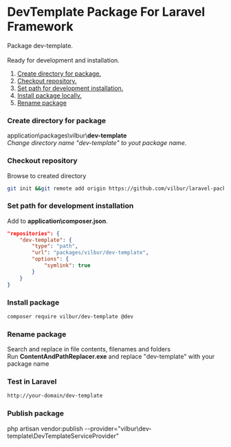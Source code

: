 # DevTemplate Package For Laravel Framework  
Package dev-template.<br>  
Ready for development and installation.  

1. [Create directory for package.](#create-directory-for-package)<br>  
2. [Checkout repository.](#checkout-repository)<br>  
3. [Set path for development installation.](#set-path-for-development-installation)<br>  
4. [Install package locally.](#install-package-locally)<br>  
4. [Rename package](#rename-package)<br>  


### Create directory for package  
application\packages\\vilbur\\__dev-template__  
*Change directory name "dev-template" to yout package name.*  


### Checkout repository  
Browse to created directory  
``` bash  
git init &&git remote add origin https://github.com/vilbur/laravel-package-dev-template.git &&git pull origin master  
```  


### Set path for development installation  
Add to __application\composer.json__.  
``` json  
"repositories": {  
    "dev-template": {  
        "type": "path",  
        "url": "packages/vilbur/dev-template",  
        "options": {  
            "symlink": true  
        }  
    }  
}  
```  

### Install package  
``` bash  
composer require vilbur/dev-template @dev  
```  

### Rename package  
Search and replace in file contents, filenames and folders  
Run __ContentAndPathReplacer.exe__ and replace "dev-template" with your package name  

### Test in Laravel  
``` html  
http://your-domain/dev-template  
```  

### Publish package  
php artisan vendor:publish --provider="vilbur\dev-template\DevTemplateServiceProvider"  
  